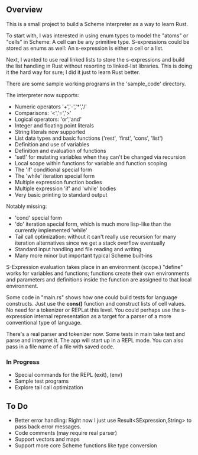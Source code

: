 ## Overview

This is a small project to build a Scheme interpreter as a way to learn Rust.

To start with, I was interested in using enum types to model the "atoms" or "cells" in Scheme: A cell can be any primitive type. S-expressions could be stored as enums as well: An s-expression is either a cell or a list. 

Next, I wanted to use real linked lists to store the s-expressions and build the list handling in Rust without resorting to linked-list libraries. This is doing it the hard way for sure; I did it just to learn Rust better.

There are some sample working programs in the  'sample_code' directory.

The interpreter now supports:
* Numeric operators '+','-','*','/'
* Comparisons: '<','=','>'
* Logical operators: 'or','and'
* Integer and floating point literals
* String literals now supported
* List data types and basic functions ('rest', 'first', 'cons', 'list')
* Definition and use of variables 
* Definition and evaluation of functions
* 'set!' for mutating variables when they can't be changed via recursion
* Local scope within functions for variable and function scoping
* The 'if' conditional special form
* The 'while' iteration special form
* Multiple expression function bodies
* Multiple expression 'if' and 'while' bodies
* Very basic printing to standard output


Notably missing:
* 'cond' special form
* 'do' iteration special form, which is much more lisp-like than the currently implemented 'while'
* Tail call optimization: without it can't really use recursion for many iteration alternatives since we get a stack overflow eventually
* Standard input handling and file reading and writing
* Many more minor but important typical Scheme built-ins

S-Expression evaluation takes place in an environment (scope.) "define" works for variables and functions; functions create their own environments and parameters and definitions inside the function are assigned to that local environment.

Some code in "main.rs" shows how one could build tests for language constructs. Just use the __cons()__ function and construct lists of cell values. No need for a tokenizer or REPLat this level. You could perhaps use the s-expression internal representation as a target for a parser of a more conventional type of language.

There's a real parser and tokenizer now. Some tests in main take text and parse and interpret it. The app will start up in a REPL mode. You can also pass in a file name of a file with saved code.

### In Progress

* Special commands for the REPL (exit), (env)
* Sample test programs 
* Explore tail call optimization

## To Do

* Better error handling: Right now I just use Result<SExpression,String> to pass back error messages.
* Code comments (may require real parser)
* Support vectors and maps
* Support more core Scheme functions like type conversion 



